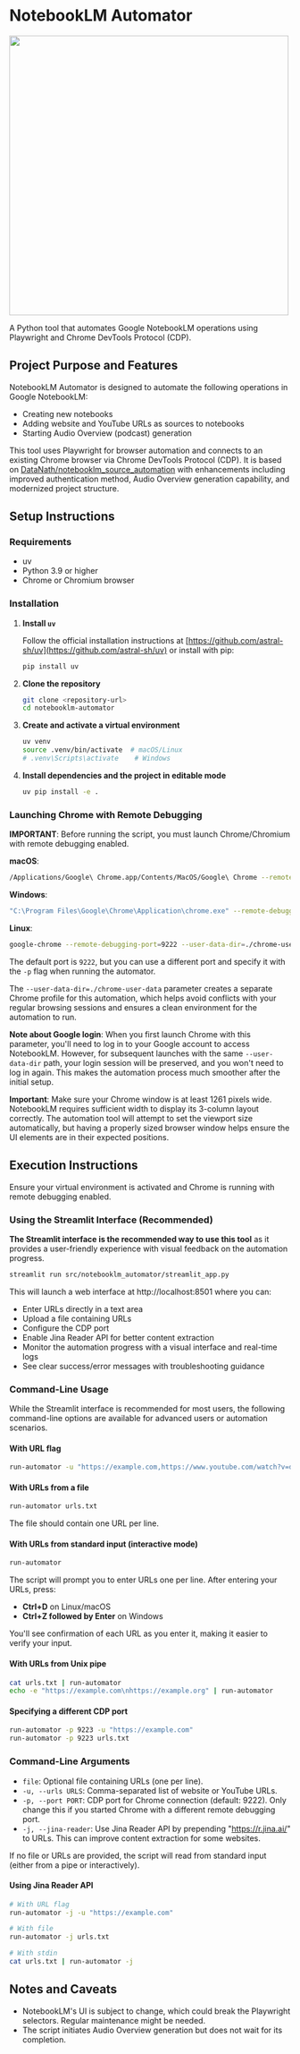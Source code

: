 # NotebookLM Automator

<img src="https://i.gyazo.com/0a9678c0bd80ac9577cbd2289885267d.png" width="500"/>

A Python tool that automates Google NotebookLM operations using Playwright and Chrome DevTools Protocol (CDP).

## Project Purpose and Features

NotebookLM Automator is designed to automate the following operations in Google NotebookLM:

- Creating new notebooks
- Adding website and YouTube URLs as sources to notebooks
- Starting Audio Overview (podcast) generation

This tool uses Playwright for browser automation and connects to an existing Chrome browser via Chrome DevTools Protocol (CDP). It is based on [DataNath/notebooklm_source_automation](https://github.com/DataNath/notebooklm_source_automation) with enhancements including improved authentication method, Audio Overview generation capability, and modernized project structure.

## Setup Instructions

### Requirements

- uv
- Python 3.9 or higher
- Chrome or Chromium browser

### Installation

1. **Install `uv`**

   Follow the official installation instructions at [https://github.com/astral-sh/uv](https://github.com/astral-sh/uv) or install with pip:

   ```bash
   pip install uv
   ```

2. **Clone the repository**

   ```bash
   git clone <repository-url>
   cd notebooklm-automator
   ```

3. **Create and activate a virtual environment**

   ```bash
   uv venv
   source .venv/bin/activate  # macOS/Linux
   # .venv\Scripts\activate    # Windows
   ```

4. **Install dependencies and the project in editable mode**

   ```bash
   uv pip install -e .
   ```

### Launching Chrome with Remote Debugging

**IMPORTANT**: Before running the script, you must launch Chrome/Chromium with remote debugging enabled.

**macOS**:
```bash
/Applications/Google\ Chrome.app/Contents/MacOS/Google\ Chrome --remote-debugging-port=9222 --user-data-dir=./chrome-user-data --window-size=1280,800
```

**Windows**:
```bash
"C:\Program Files\Google\Chrome\Application\chrome.exe" --remote-debugging-port=9222 --user-data-dir=./chrome-user-data --window-size=1280,800
```

**Linux**:
```bash
google-chrome --remote-debugging-port=9222 --user-data-dir=./chrome-user-data --window-size=1280,800
```

The default port is `9222`, but you can use a different port and specify it with the `-p` flag when running the automator.

The `--user-data-dir=./chrome-user-data` parameter creates a separate Chrome profile for this automation, which helps avoid conflicts with your regular browsing sessions and ensures a clean environment for the automation to run.

**Note about Google login**: When you first launch Chrome with this parameter, you'll need to log in to your Google account to access NotebookLM. However, for subsequent launches with the same `--user-data-dir` path, your login session will be preserved, and you won't need to log in again. This makes the automation process much smoother after the initial setup.

**Important**: Make sure your Chrome window is at least 1261 pixels wide. NotebookLM requires sufficient width to display its 3-column layout correctly. The automation tool will attempt to set the viewport size automatically, but having a properly sized browser window helps ensure the UI elements are in their expected positions.

## Execution Instructions

Ensure your virtual environment is activated and Chrome is running with remote debugging enabled.

### Using the Streamlit Interface (Recommended)

**The Streamlit interface is the recommended way to use this tool** as it provides a user-friendly experience with visual feedback on the automation progress.

```bash
streamlit run src/notebooklm_automator/streamlit_app.py
```

This will launch a web interface at http://localhost:8501 where you can:
- Enter URLs directly in a text area
- Upload a file containing URLs
- Configure the CDP port
- Enable Jina Reader API for better content extraction
- Monitor the automation progress with a visual interface and real-time logs
- See clear success/error messages with troubleshooting guidance

### Command-Line Usage

While the Streamlit interface is recommended for most users, the following command-line options are available for advanced users or automation scenarios.

#### With URL flag

```bash
run-automator -u "https://example.com,https://www.youtube.com/watch?v=dQw4w9WgXcQ"
```

#### With URLs from a file

```bash
run-automator urls.txt
```

The file should contain one URL per line.

#### With URLs from standard input (interactive mode)

```bash
run-automator
```

The script will prompt you to enter URLs one per line. After entering your URLs, press:
- **Ctrl+D** on Linux/macOS
- **Ctrl+Z followed by Enter** on Windows

You'll see confirmation of each URL as you enter it, making it easier to verify your input.

#### With URLs from Unix pipe

```bash
cat urls.txt | run-automator
echo -e "https://example.com\nhttps://example.org" | run-automator
```

#### Specifying a different CDP port

```bash
run-automator -p 9223 -u "https://example.com"
run-automator -p 9223 urls.txt
```

### Command-Line Arguments

- `file`: Optional file containing URLs (one per line).
- `-u, --urls URLS`: Comma-separated list of website or YouTube URLs.
- `-p, --port PORT`: CDP port for Chrome connection (default: 9222). Only change this if you started Chrome with a different remote debugging port.
- `-j, --jina-reader`: Use Jina Reader API by prepending "https://r.jina.ai/" to URLs. This can improve content extraction for some websites.

If no file or URLs are provided, the script will read from standard input (either from a pipe or interactively).

#### Using Jina Reader API

```bash
# With URL flag
run-automator -j -u "https://example.com"

# With file
run-automator -j urls.txt

# With stdin
cat urls.txt | run-automator -j
```

## Notes and Caveats

- NotebookLM's UI is subject to change, which could break the Playwright selectors. Regular maintenance might be needed.
- The script initiates Audio Overview generation but does not wait for its completion.
